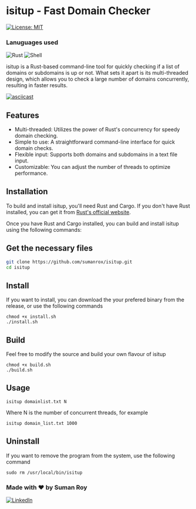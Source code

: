 # isitup - Fast Domain Checker
[![License: MIT](https://img.shields.io/badge/License-MIT-yellow.svg)](https://opensource.org/licenses/MIT)

### Lanuguages used
![Rust](https://img.shields.io/badge/Rust-black?style=for-the-badge&logo=rust&logoColor=#E57324) ![Shell](https://img.shields.io/badge/Shell_Script-121011?style=for-the-badge&logo=gnu-bash&logoColor=white)


isitup is a Rust-based command-line tool for quickly checking if a list of domains or subdomains is up or not. What sets it apart is its multi-threaded design, which allows you to check a large number of domains concurrently, resulting in faster results.

[![asciicast](https://asciinema.org/a/630842.svg)](https://asciinema.org/a/630842)



## Features

- Multi-threaded: Utilizes the power of Rust's concurrency for speedy domain checking.
- Simple to use: A straightforward command-line interface for quick domain checks.
- Flexible input: Supports both domains and subdomains in a text file input.
- Customizable: You can adjust the number of threads to optimize performance.

## Installation

To build and install isitup, you'll need Rust and Cargo. If you don't have Rust installed, you can get it from [Rust's official website](https://www.rust-lang.org/).

Once you have Rust and Cargo installed, you can build and install isitup using the following commands:

## Get the necessary files
```bash
git clone https://github.com/sumanrox/isitup.git
cd isitup
```

## Install
If you want to install, you can download the your prefered binary from the release, or use the following commands
```
chmod +x install.sh
./install.sh
```

## Build
Feel free to modify the source and build your own flavour of isitup
```
chmod +x build.sh
./build.sh
```

## Usage
```
isitup domainlist.txt N
```
Where N is the number of concurrent threads, for example
```
isitup domain_list.txt 1000
```

## Uninstall
If you want to remove the program from the system, use the following command
```
sudo rm /usr/local/bin/isitup
```


### Made with ❤️ by Suman Roy
[![LinkedIn](https://img.shields.io/badge/LinkedIn-Connect-blue?style=flat-square&logo=linkedin)](https://www.linkedin.com/in/sumanrox/)
